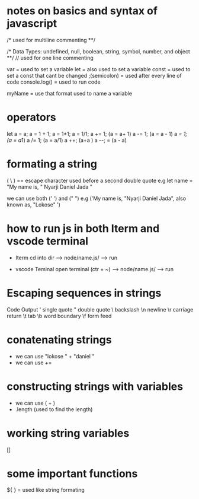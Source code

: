 # notes on basics and syntax of javascript 
/*
used for multiline commenting
**/

/* Data Types:
undefined, null, boolean, string, symbol, number, and object
**/
// used for one line commenting

var = used to set a variable
let = also used to set a variable
const = used to set a  const that cant be changed
;(semicolon) = used after every line of code
console.log() = used to run code

myName = use that format used to name a variable
 
# operators 
let a = a;
a = 1 + 1;
a = 1*1;
a = 1/1;
a += 1; (a = a+ 1)
a -= 1; (a = a - 1)
a *= 1; (a = a*1)
a /= 1; (a = a/1)
a ++; (a+a )
a --; = (a - a)

# formating a string 
( \ ) == escape character used before a second double quote
e.g  let name = "My name is, \" Nyarji Daniel Jada \" 

we can use both (' ') and (" ")
e.g ('My name is, "Nyarji Daniel Jada", also known as, "Lokose" ') 


# how to run js in both Iterm and vscode terminal
- Iterm
cd into dir --> node/name.js/ --> run

- vscode Teminal
open terminal (ctr + ~) --> node/name.js/ --> run
 
# Escaping sequences in strings
Code	Output
\'	single quote
\"	double quote
\\	backslash
\n	newline
\r	carriage return
\t	tab
\b	word boundary
\f	form feed
# conatenating strings 
- we can use "lokose " + "daniel "
- we can use +=

# constructing strings with variables
- we can use ( + )
- .length (used to find the length)

# working string variables
[]


# some important functions
${ } = used like string formating